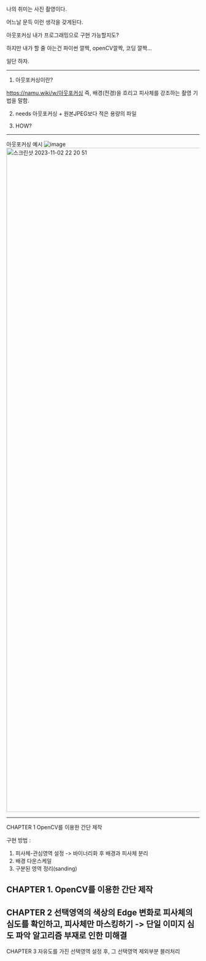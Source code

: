나의 취미는 사진 촬영이다.

어느날 문득 이런 생각을 갖게된다.

아웃포커싱 내가 프로그래밍으로 구현 가능할지도?

하지만 내가 할 줄 아는건 파이썬 깔짝, openCV깔짝, 코딩 깔짝...

일단 하자.

--------------------------------------------------------

1. 아웃포커싱이란?

https://namu.wiki/w/아웃포커싱
즉, 배경(전경)을 흐리고 피사체를 강조하는 촬영 기법을 말함.

2. needs
아웃포커싱 + 원본JPEG보다 적은 용량의 파일

3. HOW?

--------------------------------------------------------

아웃포커싱 예시
![image](https://github.com/seyun4047/projectOutfocusing/assets/73819780/a8c5d252-7d2d-4817-9b6e-936273cbe077)
<img width="1734" alt="스크린샷 2023-11-02 22 20 51" src="https://github.com/seyun4047/projectOutfocusing/assets/73819780/bdbafe3d-e4c9-4587-9571-4d5302c33c33">

--------------------------------------------------------
CHAPTER 1
OpenCV를 이용한 간단 제작

구현 방법 :

1. 피사체-관심영역 설정
-> 바이너리화 후 배경과 피사체 분리
2. 배경 다운스케일
3. 구분된 영역 정리(sanding)

CHAPTER 1. OpenCV를 이용한 간단 제작
--------------------------------------------------------
CHAPTER 2
선택영역의 색상의 Edge 변화로 피사체의 심도를 확인하고, 피사체만 마스킹하기
-> 단일 이미지 심도 파악 알고리즘 부재로 인한 미해결
--------------------------------------------------------
CHAPTER 3
자유도를 가진 선택영역 설정 후, 그 선택영역 제외부분 블러처리
